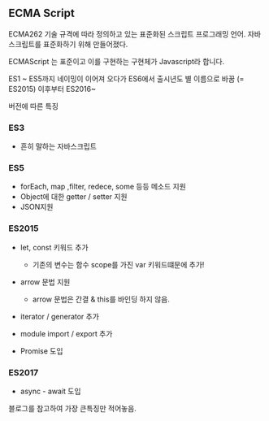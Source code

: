 ## ECMA Script
ECMA262 기술 규격에 따라 정의하고 있는 표준화된 스크립트 프로그래밍 언어.
자바스크립트를 표준화하기 위해 만들어졌다.

ECMAScript 는 표준이고 이를 구현하는 구현체가 Javascript라 합니다.

ES1 ~ ES5까지 네이밍이 이어져 오다가 ES6에서 출시년도 별 이름으로 바꿈 (= ES2015)
이후부터 ES2016~

버전에 따른 특징

### ES3
- 흔히 말하는 자바스크립트

### ES5
- forEach, map ,filter, redece, some 등등 메소드 지원
- Object에 대한 getter / setter 지원
- JSON지원

### ES2015
- let, const 키워드 추가
  - 기존의 변수는 함수 scope를 가진 var 키워드떄문에 추가!
- arrow 문법 지원
  - arrow 문법은 간결 & this를 바인딩 하지 않음.

- iterator / generator 추가
- module import / export 추가
- Promise 도입

### ES2017
- async - await 도입


블로그를 참고하여 가장 큰특징만 적어놓음.